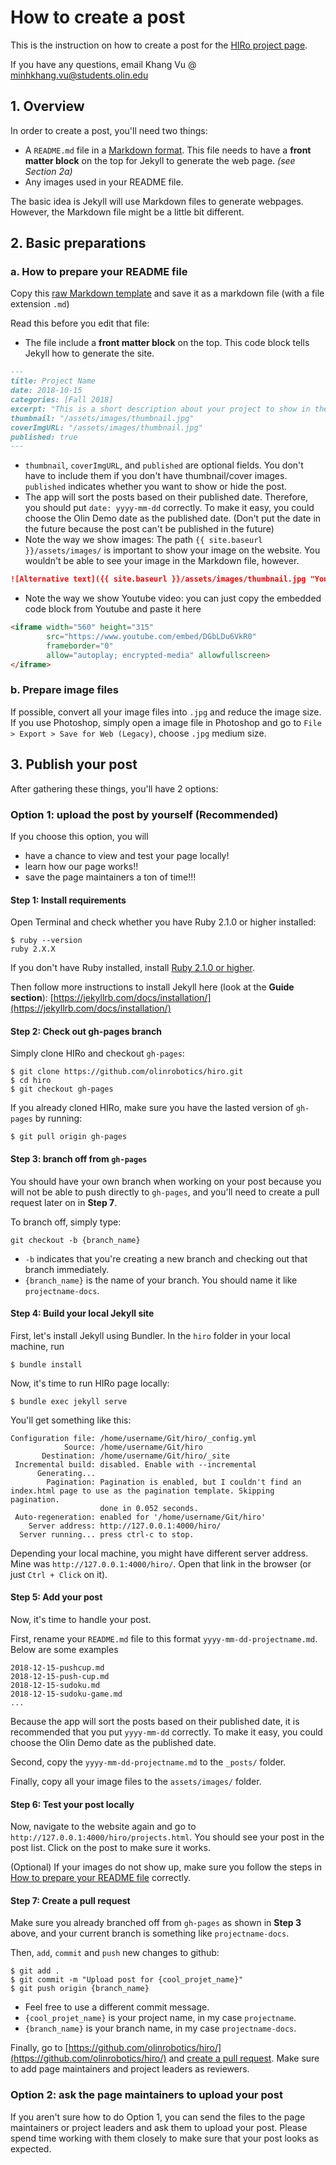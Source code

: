 # How to create a post

This is the instruction on how to create a post for the [HIRo project page](https://olinrobotics.github.io/hiro/projects.html).

If you have any questions, email Khang Vu @ minhkhang.vu@students.olin.edu
## 1. Overview
In order to create a post, you'll need two things:
- A `README.md` file in a [Markdown format](https://github.com/adam-p/markdown-here/wiki/Markdown-Cheatsheet). This file needs to have a **front matter block** on the top for Jekyll to generate the web page. _(see Section 2a)_   
- Any images used in your README file.

The basic idea is Jekyll will use Markdown files to generate webpages. However, the Markdown file might be a little bit different.

## 2. Basic preparations

### a. How to prepare your README file
Copy this [raw Markdown template](https://raw.githubusercontent.com/olinrobotics/hiro/gh-pages/_posts/README_TEMPLATE.md) and save it as a markdown file (with a file extension `.md`)

Read this before you edit that file:
* The file include a **front matter block** on the top. This code block tells Jekyll how to generate the site. 
```markdown
---
title: Project Name
date: 2018-10-15
categories: [Fall 2018]
excerpt: "This is a short description about your project to show in the project listing page."
thumbnail: "/assets/images/thumbnail.jpg"
coverImgURL: "/assets/images/thumbnail.jpg"
published: true
---
```  
* `thumbnail`, `coverImgURL`, and `published` are optional fields. You don't have to include them if you don't have thumbnail/cover images. `published` indicates whether you want to show or hide the post.
* The app will sort the posts based on their published date. Therefore, you should put `date: yyyy-mm-dd` correctly. To make it easy, you could choose the Olin Demo date as the published date. (Don't put the date in the future because the post can't be published in the future)
* Note the way we show images: The path `{{ site.baseurl }}/assets/images/` is important to show your image on the website. You wouldn't be able to see your image in the Markdown file, however.
```markdown
![Alternative text]({{ site.baseurl }}/assets/images/thumbnail.jpg "Your image title")
```
* Note the way we show Youtube video: you can just copy the embedded code block from Youtube and paste it here
```html
<iframe width="560" height="315" 
        src="https://www.youtube.com/embed/DGbLDu6VkR0" 
        frameborder="0" 
        allow="autoplay; encrypted-media" allowfullscreen>
</iframe>
```

### b. Prepare image files
If possible, convert all your image files into `.jpg` and reduce the image size. If you use Photoshop, simply open a image file in Photoshop and go to `File > Export > Save for Web (Legacy)`, choose `.jpg` medium size.

## 3. Publish your post
After gathering these things, you'll have 2 options:
### Option 1: upload the post by yourself (Recommended)
If you choose this option, you will 
- have a chance to view and test your page locally!
- learn how our page works!!
- save the page maintainers a ton of time!!!

#### Step 1: Install requirements
Open Terminal and check whether you have Ruby 2.1.0 or higher installed:
```console
$ ruby --version
ruby 2.X.X
```
If you don't have Ruby installed, install [Ruby 2.1.0 or higher](https://www.ruby-lang.org/en/documentation/installation/).

Then follow more instructions to install Jekyll here (look at the **Guide section**): [https://jekyllrb.com/docs/installation/](https://jekyllrb.com/docs/installation/)

#### Step 2: Check out gh-pages branch
Simply clone HIRo and checkout `gh-pages`:
```console
$ git clone https://github.com/olinrobotics/hiro.git
$ cd hiro
$ git checkout gh-pages
```
If you already cloned HIRo, make sure you have the lasted version of `gh-pages` by running:
```console
$ git pull origin gh-pages
```
#### Step 3: branch off from `gh-pages`
You should have your own branch when working on your post because you will not be able to push directly to `gh-pages`, and you'll need to create a pull request later on in **Step 7**.

To branch off, simply type:
```
git checkout -b {branch_name}
```
- `-b` indicates that you're creating a new branch and checking out that branch immediately.
- `{branch_name}` is the name of your branch. You should name it like `projectname-docs`.

#### Step 4: Build your local Jekyll site
First, let's install Jekyll using Bundler. In the `hiro` folder in your local machine, run
```console
$ bundle install
```
Now, it's time to run HIRo page locally:
```console
$ bundle exec jekyll serve
```
You'll get something like this:
```console
Configuration file: /home/username/Git/hiro/_config.yml
            Source: /home/username/Git/hiro
       Destination: /home/username/Git/hiro/_site
 Incremental build: disabled. Enable with --incremental
      Generating... 
        Pagination: Pagination is enabled, but I couldn't find an index.html page to use as the pagination template. Skipping pagination.
                    done in 0.052 seconds.
 Auto-regeneration: enabled for '/home/username/Git/hiro'
    Server address: http://127.0.0.1:4000/hiro/
  Server running... press ctrl-c to stop.
```
Depending your local machine, you might have different server address. Mine was `http://127.0.0.1:4000/hiro/`. Open that link in the browser (or just `Ctrl + Click` on it).

#### Step 5: Add your post
Now, it's time to handle your post. 

First, rename your `README.md` file to this format `yyyy-mm-dd-projectname.md`. Below are some examples
```console
2018-12-15-pushcup.md
2018-12-15-push-cup.md
2018-12-15-sudoku.md
2018-12-15-sudoku-game.md
...
```
Because the app will sort the posts based on their published date, it is recommended that you put `yyyy-mm-dd` correctly. To make it easy, you could choose the Olin Demo date as the published date. 

Second, copy the `yyyy-mm-dd-projectname.md` to the `_posts/` folder.

Finally, copy all your image files to the `assets/images/` folder.

#### Step 6: Test your post locally
Now, navigate to the website again and go to `http://127.0.0.1:4000/hiro/projects.html`. You should see your post in the post list. Click on the post to make sure it works. 

(Optional) If your images do not show up, make sure you follow the steps in [How to prepare your README file](##how-to-prepare-your-readme-file) correctly.

#### Step 7: Create a pull request
Make sure you already branched off from `gh-pages` as shown in **Step 3** above, and your current branch is something like `projectname-docs`.

Then, `add`, `commit` and `push` new changes to github:
```console
$ git add .
$ git commit -m "Upload post for {cool_projet_name}"
$ git push origin {branch_name}
```
- Feel free to use a different commit message. 
- `{cool_projet_name}` is your project name, in my case `projectname`. 
- `{branch_name}` is your branch name, in my case `projectname-docs`.

Finally, go to [https://github.com/olinrobotics/hiro/](https://github.com/olinrobotics/hiro/) and [create a pull request](https://help.github.com/articles/creating-a-pull-request/). Make sure to add page maintainers and project leaders as reviewers.

### Option 2: ask the page maintainers to upload your post
If you aren't sure how to do Option 1, you can send the files to the page maintainers or project leaders and ask them to upload your post. Please spend time working with them closely to make sure that your post looks as expected.
